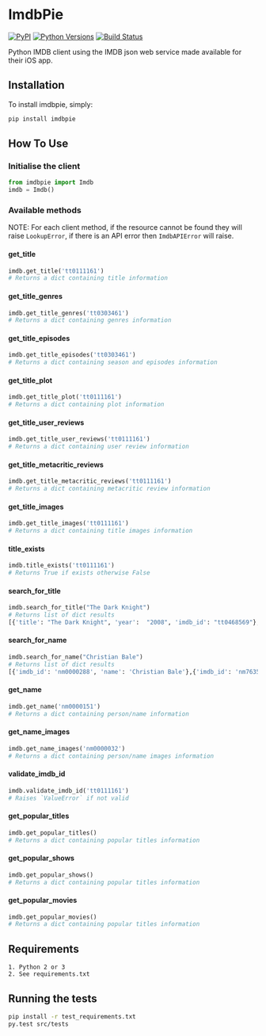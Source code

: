 # ImdbPie

[![PyPI](https://img.shields.io/pypi/v/imdbpie.svg)](https://pypi.python.org/pypi/imdb-pie)
[![Python Versions](https://img.shields.io/pypi/pyversions/imdbpie.svg)](https://pypi.python.org/pypi/imdb-pie)
[![Build Status](https://travis-ci.org/richardasaurus/imdb-pie.png?branch=master)](https://travis-ci.org/richardasaurus/imdb-pie)

Python IMDB client using the IMDB json web service made available for their iOS app.

## Installation

To install imdbpie, simply:
```bash
pip install imdbpie
```

## How To Use

### Initialise the client
```python
from imdbpie import Imdb
imdb = Imdb()
```

### Available methods

NOTE: For each client method, if the resource cannot be found they will raise `LookupError`, if there is an API error then `ImdbAPIError` will raise.

#### get_title

```python
imdb.get_title('tt0111161')
# Returns a dict containing title information
```

#### get_title_genres

```python
imdb.get_title_genres('tt0303461')
# Returns a dict containing genres information
```

#### get_title_episodes

```python
imdb.get_title_episodes('tt0303461')
# Returns a dict containing season and episodes information
```

#### get_title_plot

```python
imdb.get_title_plot('tt0111161')
# Returns a dict containing plot information
```

#### get_title_user_reviews

```python
imdb.get_title_user_reviews('tt0111161')
# Returns a dict containing user review information
```

#### get_title_metacritic_reviews

```python
imdb.get_title_metacritic_reviews('tt0111161')
# Returns a dict containing metacritic review information
```

#### get_title_images

```python
imdb.get_title_images('tt0111161')
# Returns a dict containing title images information
```

#### title_exists

```python
imdb.title_exists('tt0111161')
# Returns True if exists otherwise False
```

#### search_for_title
```python
imdb.search_for_title("The Dark Knight")
# Returns list of dict results
[{'title': "The Dark Knight", 'year':  "2008", 'imdb_id': "tt0468569"},{'title' : "Batman Unmasked", ...}]
```

#### search_for_name
```python
imdb.search_for_name("Christian Bale")
# Returns list of dict results
[{'imdb_id': 'nm0000288', 'name': 'Christian Bale'},{'imdb_id': 'nm7635250', ...}]
```

#### get_name

```python
imdb.get_name('nm0000151')
# Returns a dict containing person/name information
```

#### get_name_images

```python
imdb.get_name_images('nm0000032')
# Returns a dict containing person/name images information
```

#### validate_imdb_id

```python
imdb.validate_imdb_id('tt0111161')
# Raises `ValueError` if not valid
```

#### get_popular_titles

```python
imdb.get_popular_titles()
# Returns a dict containing popular titles information
```

#### get_popular_shows

```python
imdb.get_popular_shows()
# Returns a dict containing popular titles information
```

#### get_popular_movies

```python
imdb.get_popular_movies()
# Returns a dict containing popular titles information
```

## Requirements

    1. Python 2 or 3
    2. See requirements.txt

## Running the tests

```bash
pip install -r test_requirements.txt
py.test src/tests
```


